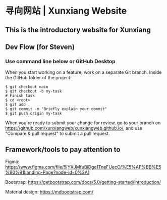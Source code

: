 # 寻向网站 | Xunxiang Website

## This is the introductory website for Xunxiang

## Dev Flow (for Steven)
### Use command line below or GitHub Desktop
When you start working on a feature, work on a separate Git branch.
Inside the GitHub folder of the project:
```
$ git checkout main
$ git checkout -b my-task
# Finish task
$ cd <root>
$ git add .
$ git commit -m "Briefly explain your commit"
$ git push origin my-task
```
When you're ready to submit your change for review, go to your branch on https://github.com/xunxiangweb/xunxiangweb.github.io/, and use "Compare & pull request" to submit a pull request.

## Framework/tools to pay attention to
Figma: https://www.figma.com/file/5IYXJMfuBiDge1TneFUecO/%E5%AF%BB%E5%90%91Landing-Page?node-id=0%3A1

Bootstrap: https://getbootstrap.com/docs/5.0/getting-started/introduction/

Material design: https://mdbootstrap.com/
